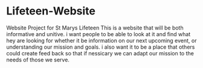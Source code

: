 # Lifeteen-Website
Website Project for St Marys Lifeteen
This is a website that will be both informative and unitive. 
i want people to be able to look at it and find what hey are looking for whether it be information on our next upcoming event, or understanding our mission and goals.
i also want it to be a place that others could create feed back so that if nessicary we can adapt our mission to the needs of those we serve. 
